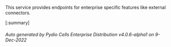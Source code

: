 






This service provides endpoints for enterprise specific features like external connectors.

[:summary]

###### Auto generated by Pydio Cells Enterprise Distribution v4.0.6-alpha1 on 9-Dec-2022

